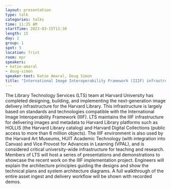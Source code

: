 ```yaml
---
layout: presentation
type: talk
categories: talks
time: 11:25 AM
startTime: 2023-03-15T11:30
length: 15
day: 1
group: 1
spot: 5
location: frist
room: mpr
speakers:
- katie-amaral
- doug-simon
speaker-text: Katie Amaral, Doug Simon
title: "International Image Interoperability Framework (IIIF) infrastructure redesign at Harvard Library"
---
```

The Library Technology Services (LTS) team at Harvard University has completed designing, building, and implementing the next-generation image delivery infrastructure for the Harvard Library. This infrastructure is largely based on standards and technologies compatible with the International Image Interoperability Framework (IIIF). LTS maintains the IIIF infrastructure for delivering images and metadata to Harvard Library platforms such as HOLLIS (the Harvard Library catalog) and Harvard Digital Collections (public access to more than 6 million objects). The IIIF environment is also used by the Harvard Art Museums, HUIT Academic Technology (with integration into Canvas) and Vice Provost for Advances in Learning (VPAL), and is considered critical university-wide infrastructure for teaching and research.  Members of LTS will host a series of presentations and demonstrations to showcase the recent work on the IIIF implementation project. Engineers will explain the architecture principles guiding the designs and show the technical plans and system architecture diagrams. A full walkthrough of the entire asset ingest and delivery workflow will be shown with recorded demos. 
